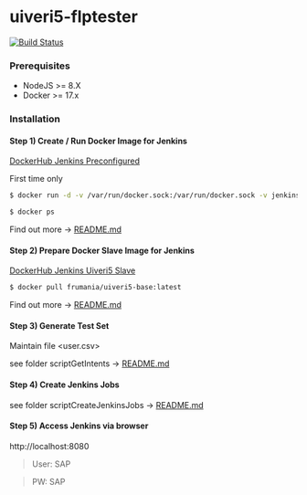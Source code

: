 # uiveri5-flptester

[![Build Status](https://travis-ci.org/frumania/sap-flp-smoke-test-uiveri5.svg?branch=master)](https://travis-ci.org/frumania/sap-flp-smoke-test-uiveri5)

### Prerequisites

* NodeJS >= 8.X
* Docker >= 17.x

### Installation

#### Step 1) Create / Run Docker Image for Jenkins

[DockerHub Jenkins Preconfigured](https://hub.docker.com/r/frumania/docker-jenkins-preconf/)

First time only
```bash
$ docker run -d -v /var/run/docker.sock:/var/run/docker.sock -v jenkins_home:/var/jenkins_home -p 8080:8080 -p 50000:50000 frumania/docker-jenkins-preconf:latest
```

```bash
$ docker ps
```

Find out more -> [README.md](https://github.com/frumania/docker-jenkins-preconf/blob/master/README.md)

#### Step 2) Prepare Docker Slave Image for Jenkins

[DockerHub Jenkins Uiveri5 Slave](https://hub.docker.com/r/frumania/uiveri5-base/)

```bash
$ docker pull frumania/uiveri5-base:latest
```

Find out more -> [README.md](https://github.com/frumania/docker-uiveri5-jenkins-slave/blob/master/README.md)

#### Step 3) Generate Test Set

Maintain file <user.csv>

see folder scriptGetIntents -> [README.md](https://github.com/frumania/sap-flp-smoke-test-uiveri5/blob/master/scriptGetIntents/README.md)

#### Step 4) Create Jenkins Jobs

see folder scriptCreateJenkinsJobs -> [README.md](https://github.com/frumania/sap-flp-smoke-test-uiveri5/blob/master/scriptCreateJenkinsJobs/README.md)

#### Step 5) Access Jenkins via browser

http://localhost:8080

> User: SAP

> PW: SAP